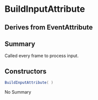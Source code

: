 # BuildInputAttribute

## Derives from EventAttribute

## Summary

Called every frame to process input.
## Constructors

```c#
BuildInputAttribute( ) 
```
No Summary
